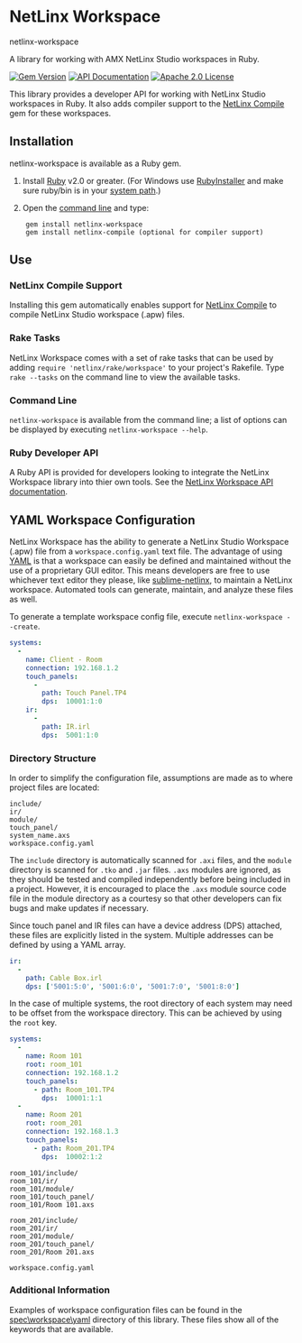 # NetLinx Workspace

netlinx-workspace

A library for working with AMX NetLinx Studio workspaces in Ruby.

[![Gem Version](https://badge.fury.io/rb/netlinx-workspace.png)](http://badge.fury.io/rb/netlinx-workspace)
[![API Documentation](https://img.shields.io/badge/docs-api-blue.svg)](http://www.rubydoc.info/gems/netlinx-workspace)
[![Apache 2.0 License](https://img.shields.io/badge/license-Apache%202.0-yellowgreen.svg)](http://www.apache.org/licenses/LICENSE-2.0)

This library provides a developer API for working with NetLinx Studio workspaces
in Ruby. It also adds compiler support to the [NetLinx Compile](https://sourceforge.net/p/netlinx-compile/wiki/Home/)
gem for these workspaces.


## Installation

netlinx-workspace is available as a Ruby gem.

1. Install [Ruby](http://www.ruby-lang.org/en/downloads/) v2.0 or greater.
(For Windows use [RubyInstaller](http://rubyinstaller.org/) and make sure
ruby/bin is in your [system path](http://www.computerhope.com/issues/ch000549.htm).)

2. Open the [command line](http://www.addictivetips.com/windows-tips/windows-7-elevated-command-prompt-in-context-menu/)
and type:
```
    gem install netlinx-workspace
    gem install netlinx-compile (optional for compiler support)
```


## Use

### NetLinx Compile Support

Installing this gem automatically enables support for [NetLinx Compile](https://github.com/amclain/netlinx-compile)
to compile NetLinx Studio workspace (.apw) files.


### Rake Tasks

NetLinx Workspace comes with a set of rake tasks that can be used by adding
`require 'netlinx/rake/workspace'` to your project's Rakefile. Type
`rake --tasks` on the command line to view the available tasks.


### Command Line

`netlinx-workspace` is available from the command line; a list of options can
be displayed by executing `netlinx-workspace --help`.


### Ruby Developer API

A Ruby API is provided for developers looking to integrate the NetLinx Workspace
library into thier own tools. See the 
[NetLinx Workspace API documentation](http://rubydoc.info/gems/netlinx-workspace).


## YAML Workspace Configuration

NetLinx Workspace has the ability to generate a NetLinx Studio Workspace (.apw)
file from a `workspace.config.yaml` text file. The advantage of using [YAML](http://yaml.org/spec/1.1/#id857168)
is that a workspace can easily be defined and maintained without the use of a
proprietary GUI editor. This means developers are free to use whichever text
editor they please, like [sublime-netlinx](https://github.com/amclain/sublime-netlinx),
to maintain a NetLinx workspace. Automated tools can generate, maintain, and
analyze these files as well.

To generate a template workspace config file, execute `netlinx-workspace --create`.

```yaml
systems:
  -
    name: Client - Room
    connection: 192.168.1.2
    touch_panels:
      -
        path: Touch Panel.TP4
        dps:  10001:1:0
    ir:
      -
        path: IR.irl
        dps:  5001:1:0
```


### Directory Structure

In order to simplify the configuration file, assumptions are made as to where
project files are located:

```text
include/
ir/
module/
touch_panel/
system_name.axs
workspace.config.yaml
```

The `include` directory is automatically scanned for `.axi` files, and the
`module` directory is scanned for `.tko` and `.jar` files. `.axs` modules are
ignored, as they should be tested and compiled independently before being
included in a project. However, it is encouraged to place the `.axs` module
source code file in the module directory as a courtesy so that other developers
can fix bugs and make updates if necessary.

Since touch panel and IR files can have a device address (DPS) attached, these
files are explicitly listed in the system. Multiple addresses can be defined
by using a YAML array.

```yaml
ir:
  -
    path: Cable Box.irl
    dps: ['5001:5:0', '5001:6:0', '5001:7:0', '5001:8:0']
```

In the case of multiple systems, the root directory of each system may need to
be offset from the workspace directory. This can be achieved by using the `root`
key.

```yaml
systems:
  -
    name: Room 101
    root: room_101
    connection: 192.168.1.2
    touch_panels:
      - path: Room_101.TP4
        dps:  10001:1:1
  -
    name: Room 201
    root: room_201
    connection: 192.168.1.3
    touch_panels:
      - path: Room_201.TP4
        dps:  10002:1:2
```

```text
room_101/include/
room_101/ir/
room_101/module/
room_101/touch_panel/
room_101/Room 101.axs

room_201/include/
room_201/ir/
room_201/module/
room_201/touch_panel/
room_201/Room 201.axs

workspace.config.yaml
```


### Additional Information

Examples of workspace configuration files can be found in the
[spec\workspace\yaml](https://github.com/amclain/netlinx-workspace/tree/master/spec/workspace/yaml)
directory of this library. These files show all of the keywords that are
available.
